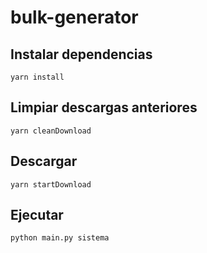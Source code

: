 # bulk-generator

## Instalar dependencias
`yarn install`

## Limpiar descargas anteriores
`yarn cleanDownload`

## Descargar 
`yarn startDownload`

## Ejecutar
`python main.py sistema`
